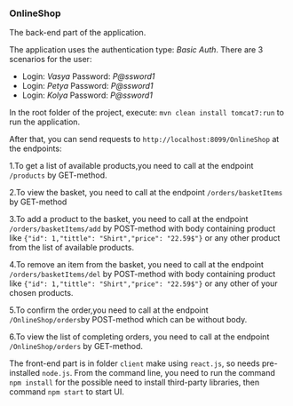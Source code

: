 ### OnlineShop
The back-end part of the application.

 The application uses the authentication type: *Basic Auth*.
 There are 3 scenarios for the user:
 - Login: _Vasya_  Password: _P@ssword1_
 - Login: _Petya_  Password: _P@ssword1_
 - Login: _Kolya_  Password: _P@ssword1_
 
 
In the root folder of the project, execute: 
 `mvn clean install tomcat7:run` to run the application.
 
 After that, you can send requests to `http://localhost:8099/OnlineShop` 
 at the endpoints: 

1.To get a list of available products,you need to call 
at the endpoint `/products` by GET-method.

2.To view the basket, you need to call at the endpoint
`/orders/basketItems` by GET-method

3.To add a product to the basket, you need to call at the endpoint
`/orders/basketItems/add` by POST-method with body containing product
 like `{"id": 1,"tittle": "Shirt","price": "22.59$"}` or any
 other product from the list of available products.
 
 4.To remove an item from the basket, you need to call at the endpoint
 `/orders/basketItems/del` by POST-method with body containing product 
 like `{"id": 1,"tittle": "Shirt","price": "22.59$"}` or any other of 
 your chosen products.
 
 5.To confirm the order,you need to call at the endpoint
  `/OnlineShop/orders`by POST-method which can be without body.
 
 6.To view the list of completing orders, you need to call 
 at the endpoint `/OnlineShop/orders` by GET-method.
 
 
 The front-end part is in folder `client` make using `react.js`,
 so needs pre-installed `node.js`. From the command line, you
 need to run the command `npm install` for the possible need to
 install third-party libraries, then command `npm start` to
 start UI.
